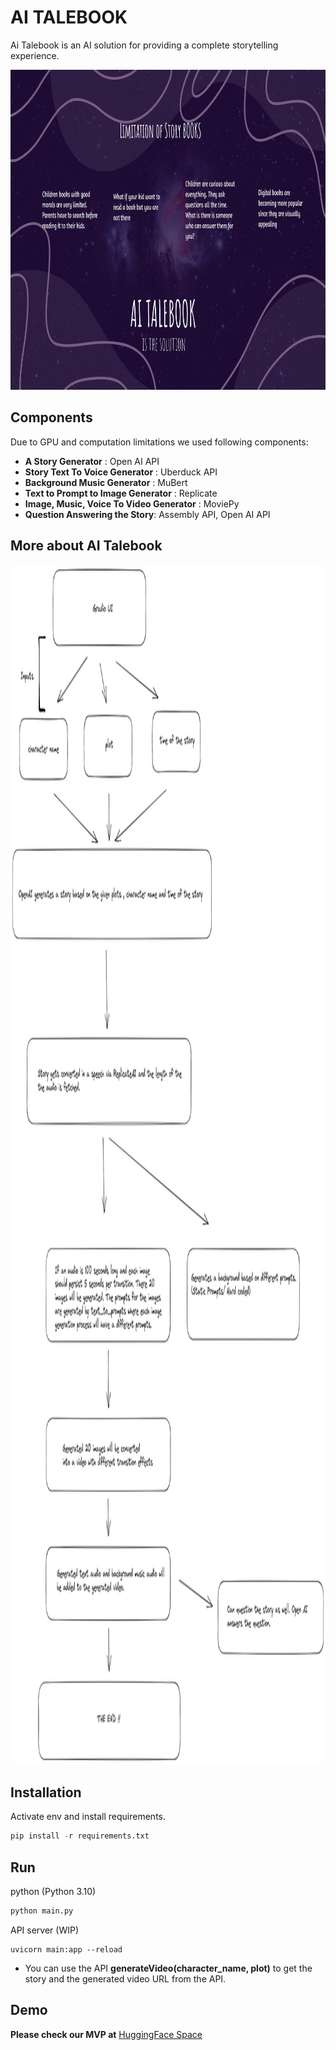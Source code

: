 # AI TALEBOOK

Ai Talebook is an AI solution for providing a complete storytelling experience.

<!-- ![](https://github.com/suyogster/assemblyAI-winter-hackathon-2022/blob/master/inputs/ai_talebook.jpg) -->
<img src="https://github.com/suyogster/assemblyAI-winter-hackathon-2022/blob/master/inputs/ai_talebook.jpg" width="812" height="512">


## Components
Due to GPU and computation limitations we used following components:
- **A Story Generator** : Open AI API
- **Story Text To Voice Generator** : Uberduck API
- **Background Music Generator** : MuBert
- **Text to Prompt to Image Generator** : Replicate
- **Image, Music, Voice To Video Generator** : MoviePy
- **Question Answering the Story**: Assembly API, Open AI API

## More about AI Talebook
<img src="https://github.com/suyogster/assemblyAI-winter-hackathon-2022/blob/master/inputs/Talebook_diagram.png" width="1080" height="1920">

## Installation

Activate env and install requirements.

```python
pip install -r requirements.txt

```

## Run
python (Python 3.10)
```python (Python 3.10)
python main.py
```

API server (WIP)
```API server (WIP)
uvicorn main:app --reload
```

- You can use the API **generateVideo(character_name, plot)** to get the story and the generated video URL from the API.

## Demo
**Please check our MVP at** [HuggingFace Space](https://huggingface.co/spaces/suyogster/assemblyAI-winter-hackathon-2022)

